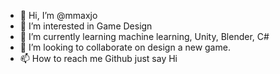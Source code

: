 - 👋 Hi, I’m @mmaxjo
- 👀 I’m interested in Game Design
- 🌱 I’m currently learning machine learning, Unity, Blender, C#
- 💞️ I’m looking to collaborate on design a new game.
- 📫 How to reach me Github just say Hi
<!---
mmaxjo/mmaxjo is a ✨ special ✨ repository because its `README.md` (this file) appears on your GitHub profile.
You can click the Preview link to take a look at your changes.
--->
